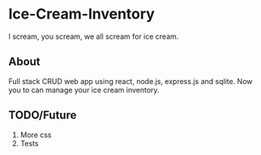 # Ice-Cream-Inventory
I scream, you scream, we all scream for ice cream. 

## About

Full stack CRUD web app using react, node.js, express.js and sqlite. Now you to can manage your ice cream inventory. 

## TODO/Future

1. More css
2. Tests
